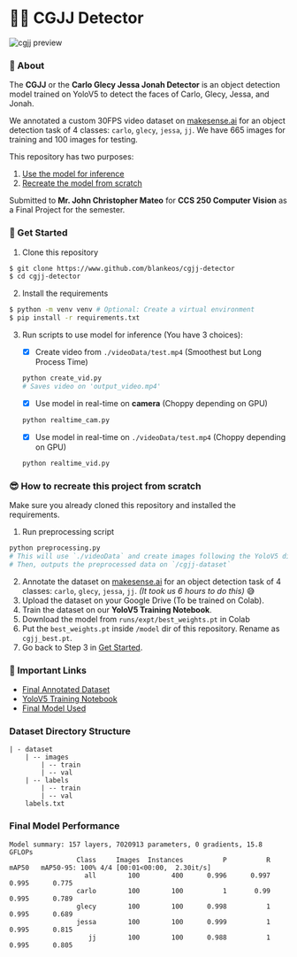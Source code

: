 # 🕵️‍♀️ CGJJ Detector

![cgjj preview](/docs/cgjj-preview.gif)

### 🤔 About

The **CGJJ** or the **Carlo Glecy Jessa Jonah Detector** is an object detection model trained on YoloV5 to detect the faces of Carlo, Glecy, Jessa, and Jonah.

We annotated a custom 30FPS video dataset on [makesense.ai](https://makesense.ai/) for an object detection task of 4 classes: `carlo`, `glecy`, `jessa`, `jj`. We have 665 images for training and 100 images for testing.

This repository has two purposes:

1. [Use the model for inference](#🚀-get-started)
2. [Recreate the model from scratch](#😎-how-to-recreate-this-app-from-scratch)

Submitted to **Mr. John Christopher Mateo** for **CCS 250 Computer Vision** as a Final Project for the semester.

### 🚀 Get Started

1. Clone this repository

```sh
$ git clone https://www.github.com/blankeos/cgjj-detector
$ cd cgjj-detector
```

2. Install the requirements

```sh
$ python -m venv venv # Optional: Create a virtual environment
$ pip install -r requirements.txt
```

3. Run scripts to use model for inference (You have 3 choices):

   - [x] Create video from `./videoData/test.mp4` (Smoothest but Long Process Time)

   ```sh
   python create_vid.py
   # Saves video on 'output_video.mp4'
   ```

   - [x] Use model in real-time on **camera** (Choppy depending on GPU)

   ```sh
   python realtime_cam.py
   ```

   - [x] Use model in real-time on `./videoData/test.mp4` (Choppy depending on GPU)

   ```sh
   python realtime_vid.py
   ```

### 😎 How to recreate this project from scratch

Make sure you already cloned this repository and installed the requirements.

1. Run preprocessing script

```sh
python preprocessing.py
# This will use `./videoData` and create images following the YoloV5 directory structure
# Then, outputs the preprocessed data on `/cgjj-dataset`
```

2. Annotate the dataset on [makesense.ai](https://makesense.ai/) for an object detection task of 4 classes: `carlo`, `glecy`, `jessa`, `jj`. _(It took us 6 hours to do this)_ 😅
3. Upload the dataset on your Google Drive (To be trained on Colab).
4. Train the dataset on our **YoloV5 Training Notebook**.
5. Download the model from `runs/expt/best_weights.pt` in Colab
6. Put the `best_weights.pt` inside `/model` dir of this repository. Rename as `cgjj_best.pt`.
7. Go back to Step 3 in [Get Started](#🚀-get-started).

### 📝 Important Links

- [Final Annotated Dataset](https://carlo.vercel.app/)
- [YoloV5 Training Notebook](https://carlo.vercel.app/)
- [Final Model Used](https://carlo.vercel.app/)

### Dataset Directory Structure

```
| - dataset
    | -- images
        | -- train
        | -- val
    | -- labels
        | -- train
        | -- val
    labels.txt
```

### Final Model Performance

```
Model summary: 157 layers, 7020913 parameters, 0 gradients, 15.8 GFLOPs
                 Class     Images  Instances          P          R      mAP50   mAP50-95: 100% 4/4 [00:01<00:00,  2.30it/s]
                   all        100        400      0.996      0.997      0.995      0.775
                 carlo        100        100          1       0.99      0.995      0.789
                 glecy        100        100      0.998          1      0.995      0.689
                 jessa        100        100      0.999          1      0.995      0.815
                    jj        100        100      0.988          1      0.995      0.805
```
